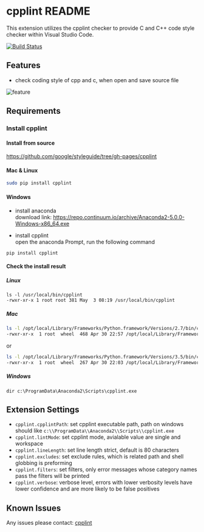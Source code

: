 # cpplint README

This extension utilizes the cpplint checker to provide C and C++ code style checker within Visual Studio Code.

[![Build Status](https://travis-ci.org/secularbird/cpplint-extension.svg?branch=master)](https://travis-ci.org/secularbird/cpplint-extension)

## Features

* check coding style of cpp and c, when open and save source file

![feature](https://github.com/secularbird/cpplint-extension/raw/master/feature.png)

## Requirements

### Install cpplint

#### Install from source

https://github.com/google/styleguide/tree/gh-pages/cpplint

#### Mac & Linux

```bash
sudo pip install cpplint
```

#### Windows

* install anaconda   
download link: https://repo.continuum.io/archive/Anaconda2-5.0.0-Windows-x86_64.exe

* install cpplint   
open the anaconda Prompt, run the following command
```batch
pip install cpplint
```

#### Check the install result

##### Linux

```text
ls -l /usr/local/bin/cpplint
-rwxr-xr-x 1 root root 381 May  3 08:19 /usr/local/bin/cpplint
```

##### Mac

```bash
ls -l /opt/local/Library/Frameworks/Python.framework/Versions/2.7/bin/cpplint
-rwxr-xr-x  1 root  wheel  468 Apr 30 22:57 /opt/local/Library/Frameworks/Python.framework/Versions/2.7/bin/cpplint
```

or

```bash
ls -l /opt/local/Library/Frameworks/Python.framework/Versions/3.5/bin/cpplint
-rwxr-xr-x  1 root  wheel  267 Apr 30 22:03 /opt/local/Library/Frameworks/Python.framework/Versions/3.5/bin/cpplint
```

##### Windows

``` bath
dir c:\ProgramData\Anaconda2\Scripts\cpplint.exe
```

## Extension Settings

* `cpplint.cpplintPath`: set cpplint executable path, path on windows should like `c:\\ProgramData\\Anaconda2\\Scripts\\cpplint.exe`
* `cpplint.lintMode`: set cpplint mode, avialable value are single and workspace
* `cpplint.lineLength`: set line length strict, default is 80 characters
* `cpplint.excludes`: set exclude rules, which is related path and shell globbing is preforming
* `cpplint.filters`: set filters, only error messages whose category names pass the filters will be printed
* `cpplint.verbose`: verbose level, errors with lower verbosity levels have lower confidence and are more likely to be false positives

## Known Issues

Any issues please contact: [cpplint](https://github.com/secularbird/cpplint-extension/issues)